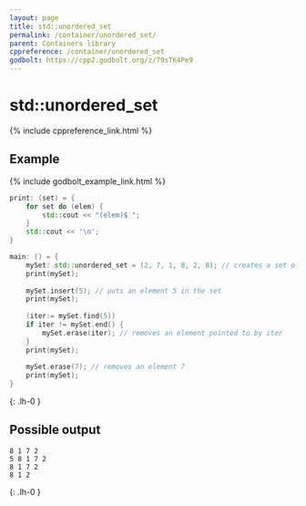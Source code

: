 ```yaml
---
layout: page
title: std::unordered_set
permalink: /container/unordered_set/
parent: Containers library
cppreference: /container/unordered_set
godbolt: https://cpp2.godbolt.org/z/79sTK4Pe9
---
```

# std::unordered_set

{% include cppreference_link.html %}

## Example

{% include godbolt_example_link.html %}

```cpp
print: (set) = {
    for set do (elem) {
        std::cout << "(elem)$ ";
    }
    std::cout << '\n';
}

main: () = {
    mySet: std::unordered_set = (2, 7, 1, 8, 2, 8); // creates a set of ints
    print(mySet);
 
    mySet.insert(5); // puts an element 5 in the set
    print(mySet);
 
    (iter:= mySet.find(5))
    if iter != mySet.end() {
        mySet.erase(iter); // removes an element pointed to by iter
    }
    print(mySet);
 
    mySet.erase(7); // removes an element 7
    print(mySet);
}
```
{: .lh-0 }

## Possible output

```
8 1 7 2 
5 8 1 7 2 
8 1 7 2 
8 1 2 
```
{: .lh-0 }
